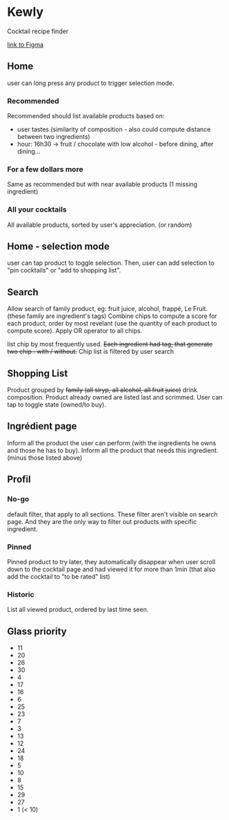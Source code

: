 # Kewly
Cocktail recipe finder

[link to Figma](https://www.figma.com/file/f47Y5JSzxOvpCuUnlxyW3Z/Kewly?node-id=0%3A1)

## Home
user can long press any product to trigger selection mode.
### Recommended
Recommended should list available products based on:
- user tastes (similarity of composition - also could compute distance between two ingredients)
- hour: 16h30 -> fruit / chocolate with low alcohol - before dining, after dining...
### For a few dollars more
Same as recommended but with near available products (1 missing ingredient)
### All your cocktails
All available products, sorted by user's appreciation. (or random)

## Home - selection mode
user can tap product to toggle selection. Then, user can add selection to "pin cocktails" or "add to shopping list".

## Search
Allow search of family product, eg: fruit juice, alcohol, frappé, Le Fruit. (these family are ingredient's tags)
Combine chips to compute a score for each product, order by most revelant (use the quantity of each product to compute score). Apply OR operator to all chips.

list chip by most frequently used. ~~Each ingredient had tag, that generate two chip : with / without.~~
Chip list is filtered by user search

## Shopping List
Product grouped by ~~family (all siryp, all alcohol, all fruit juice)~~ drink composition. Product already owned are listed last and scrimmed. User can tap to toggle state (owned/to buy).

## Ingrédient page
Inform all the product the user can perform (with the ingredients he owns and those he has to buy).
Inform all the product that needs this ingredient. (minus those listed above)

## Profil
### No-go
default filter, that apply to all sections. These filter aren't visible on search page. And they are the only way to filter out products with specific ingredient.
### Pinned
Pinned product to try later, they automatically disappear when user scroll down to the cocktail page and had viewed it for more than 1min (that also add the cocktail to "to be rated" list)
### Historic
List all viewed product, ordered by last time seen.

## Glass priority
- 11
- 20
- 26
- 30
- 4
- 17
- 16
- 6
- 25
- 23
- 7
- 3
- 13
- 12
- 24
- 18
- 5
- 10
- 8
- 15
- 29
- 27
- 1 (< 10)